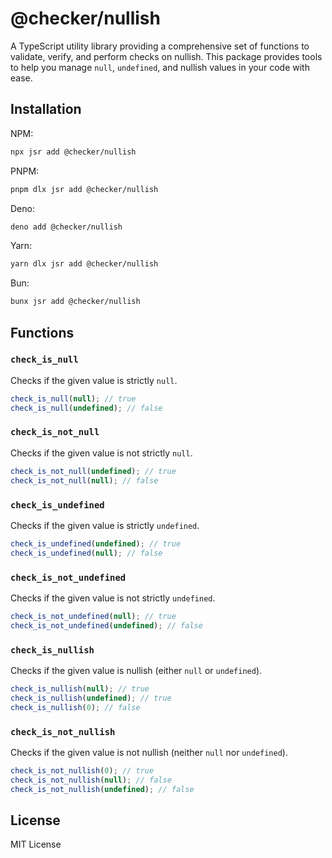 # @checker/nullish

A TypeScript utility library providing a comprehensive set of functions to
validate, verify, and perform checks on nullish. This package provides tools to
help you manage `null`, `undefined`, and nullish values in your code with ease.

## Installation

NPM:

```bash
npx jsr add @checker/nullish
```

PNPM:

```bash
pnpm dlx jsr add @checker/nullish
```

Deno:

```bash
deno add @checker/nullish
```

Yarn:

```bash
yarn dlx jsr add @checker/nullish
```

Bun:

```bash
bunx jsr add @checker/nullish
```

## Functions

### `check_is_null`

Checks if the given value is strictly `null`.

```ts
check_is_null(null); // true
check_is_null(undefined); // false
```

### `check_is_not_null`

Checks if the given value is not strictly `null`.

```ts
check_is_not_null(undefined); // true
check_is_not_null(null); // false
```

### `check_is_undefined`

Checks if the given value is strictly `undefined`.

```ts
check_is_undefined(undefined); // true
check_is_undefined(null); // false
```

### `check_is_not_undefined`

Checks if the given value is not strictly `undefined`.

```ts
check_is_not_undefined(null); // true
check_is_not_undefined(undefined); // false
```

### `check_is_nullish`

Checks if the given value is nullish (either `null` or `undefined`).

```ts
check_is_nullish(null); // true
check_is_nullish(undefined); // true
check_is_nullish(0); // false
```

### `check_is_not_nullish`

Checks if the given value is not nullish (neither `null` nor `undefined`).

```ts
check_is_not_nullish(0); // true
check_is_not_nullish(null); // false
check_is_not_nullish(undefined); // false
```

## License

MIT License
